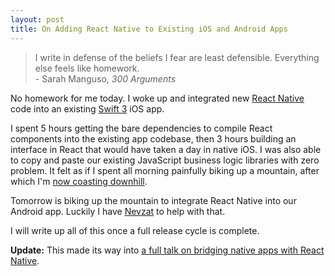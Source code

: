 ```yaml
---
layout: post
title: On Adding React Native to Existing iOS and Android Apps
---
```


> I write in defense of the beliefs I fear are least defensible. Everything else feels like homework.
> <br/>- Sarah Manguso, _300 Arguments_

No homework for me today. I woke up and integrated new [React Native][0] code into an existing [Swift 3][1] iOS app.

I spent 5 hours getting the bare dependencies to compile React components into the existing app codebase, then 3 hours building an interface in React that would have taken a day in native iOS. I was also able to copy and paste our existing JavaScript business logic libraries with zero problem. It felt as if I spent all morning painfully biking up a mountain, after which I'm [now coasting downhill][3].

Tomorrow is biking up the mountain to integrate React Native into our Android app. Luckily I have [Nevzat][2] to help with that.

I will write up all of this once a full release cycle is complete.

__Update:__ This made its way into [a full talk on bridging native apps with React Native][4].

[0]: https://facebook.github.io/react-native/
[1]: https://swift.org
[2]: https://gitlab.com/nevzat
[3]: https://www.youtube.com/watch?v=fYGPcfUqzL0
[4]: http://www.andjosh.com/presents/bridge-existing-ios-android-apps-react-native/
